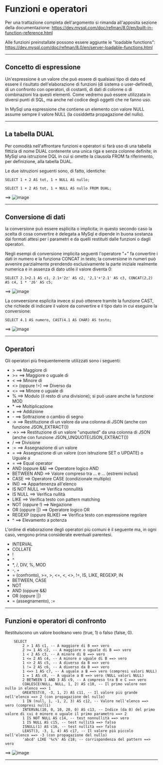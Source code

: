 # Funzioni e operatori

Per una trattazione completa dell'argomento si rimanda all'apposita sezione della documentazione:
https://dev.mysql.com/doc/refman/8.0/en/built-in-function-reference.html

Alle funzioni preinstallate possono essere aggiunte le "loadable functions":
https://dev.mysql.com/doc/refman/8.0/en/server-loadable-functions.html

---------------------------------------
## Concetto di espressione

Un'espressione è un valore che può essere di qualsiasi tipo di dato ed essere il risultato dell'elaborazione di funzioni (di sistema o user-defined), di un confronto con operatori, di costanti, di dati di colonne o di combinazioni tra questi elementi.
Come vedremo può essere utilizzata in diversi punti di SQL, ma anche nel codice degli oggetti che ne fanno uso.

In MySql una espressione che contiene un elemento con valore NULL assume sempre il valore NULL (la cosiddetta propagazione del nullo).


---------------------------------------
## La tabella DUAL

Per comodità nell'affrontare funzioni e operatori si farà uso di una tabella fittizia di nome DUAL contenente una unica riga e senza colonne definite; in MySql una istruzione DQL in cui si omette la clausola FROM fa riferimento, per definizione, alla tabella DUAL.

Le due istruzioni seguenti sono, di fatto, identiche:

    SELECT 1 + 2 AS tot, 1 + NULL AS nullo;
    
    SELECT 1 + 2 AS tot, 1 + NULL AS nullo FROM DUAL;

==> ![image](https://github.com/pmarconcini/DB_MySql_Appunti/assets/82878995/8a297b42-0326-4bd9-b13e-31a574128bd3)


---------------------------------------
## Conversione di dati

la conversione può essere esplicita o implicita; in questo secondo caso la scelta di cosa convertire è delegata a MySql e dipende in buona sostanza dai formati attesi per i parametri e da quelli restituiti dalle funzioni o dagli operatori.

Negli esempi di conversione implicita seguenti l'operatore "+" fa convertire i dati in numero e la funziona CONCAT in testo; la conversione in numeri può avvenire parzialmente prendendo esclusivamente la parte iniziale realmente numerica e in assenza di dato utile il valore diventa 0: 

    SELECT 2.1+2.1 AS c1, 2.1+'2z' AS c2, '2,1'+'2.1' AS c3, CONCAT(2,2) AS c4, 1 * 'z6' AS c5;

==> ![image](https://github.com/pmarconcini/DB_MySql_Appunti/assets/82878995/2bb71a43-9a26-458e-994a-ed5b3bb32de4)


La conveersione esplicita invece si può ottenere tramite la funzione CAST, che richiede di indicare il valore da convertire e il tipo dato in cui eseguire la conversione:

    SELECT 4.1 AS numero, CAST(4.1 AS CHAR) AS testo;

==> ![image](https://github.com/pmarconcini/DB_MySql_Appunti/assets/82878995/339fa5ed-7457-4c99-8f8c-86ac11564891)


---------------------------------------
## Operatori

Gli operatori più frequentemente utilizzati sono i seguenti:

- \>	==> Maggiore di 
- \>= ==> Maggiore o uguale di 
- \<	==> Minore di
- <> (oppure !=) ==> Diverso da
- <= ==> Minore o uguale di
- %  ==> Modulo (il resto di una divisione); si può usare anche la funzione MOD
- \*	==> Moltiplicazione
- \+	==> Addizione
- \-	==> Sottrazione o cambio di segno
- -> ==> Restituzione di un valore da una colonna di JSON (anche con funzione JSON_EXTRACT())		
- ->>	==> Restituzione di un valore "unquoted" da una colonna di JSON (anche con funzione JSON_UNQUOTE(JSON_EXTRACT())
- /	==> Divisione
- := ==> Assegnazione di un valore 
- =	==> Assegnazione di un valore (con istruzione SET o UPDATE) o Uguale a
- =	==> Equal operator		
- AND (oppure &&) ==> Operatore logico AND
- BETWEEN <min> AND <max> ==> Valore compreso tra ... e ... (estremi inclusi)
- CASE ==> Operatore CASE (condizionale multiplo)
- IN(<elenco>) ==> Appartenenza all'elenco
- IS NOT NULL ==> Verifica nonnullità
- IS NULL ==> Verifica nullità
- LIKE ==> Verifica testo con pattern matching		
- NOT (oppure !) ==> Negazione
- OR (oppure ||) ==> Operatore logico OR
- REGEXP (oppure RLIKE) ==> Verifica testo con espressione regolare
- ^ ==> Elevamento a potenza


L'ordine di elaborazione degli operatori più comuni è il seguente ma, in ogni caso, vengono prima considerate eventuali parentesi.

- INTERVAL
- COLLATE
- !
- ^
- *, /, DIV, %, MOD
- -, \+
- = (confronto), >=, >, <=, <, <>, !=, IS, LIKE, REGEXP, IN
- BETWEEN, CASE
- NOT
- AND (oppure &&)
- OR (oppure ||)
- \= (assegnamento), :=


---------------------------------------
## Funzioni e operatori di confronto

Restituiscono un valore booleano vero (true, 1) o falso (false, 0).

        SELECT  
            2 > 1 AS c1, -- A maggiore di B ==> vero
            2 >= 1 AS c2, -- A maggiore o uguale di B ==> vero
            1 < 2 AS c3, -- A minore di B ==> vero
            1 <= 2 AS c4, -- A minore o uguale di B ==> vero
            1 <> 2 AS c5, -- A diverso da B ==> vero
            1 != 2 AS c6, -- A diverso da B ==> vero
            1 <=> 1 AS c7, -- A uguale a B ==> vero (compresi valori NULL)
            1 = 1 AS c8, -- A uguale a B ==> vero (NULL valori NULL)
            2 BETWEEN 1 AND 3 AS c9, -- A compreso tra B e C ==> vero
            COALESCE(NULL, NULL, 1, 2) AS c10, -- Il primo valore non nullo in elenco ==> 1
            GREATEST(0, -3, 1, 2) AS c11, -- Il valore più grande nell'elenco ==> 2 (con propagazione del nullo)
            1 IN (null, 1, -1, 2, 3) AS c12, -- Valore nell'elenco ==> vero (compresi nulli)
            INTERVAL(10, 0, 10, 20, 0) AS c13, -- Indice (da 0) del primo valore di cui è minore o uguale il primo parametro ==> 2
            1 IS NOT NULL AS c14, -- test nonnullità ==> vero
            1 IS NULL AS c15, -- test nullità ==> falso
            ISNULL(1) AS c16, -- test nullità ==> falso
            LEAST(3, -3, 1, 4) AS c17, -- Il valore più piccolo nell'elenco ==> -3 (con propagazione del nullo)
            'abcd' LIKE	'%c%' AS c18; -- corrispondenza del pattern ==> vero

==> ![image](https://github.com/pmarconcini/DB_MySql_Appunti/assets/82878995/8cc92b0e-e8fa-445b-8b6e-170dbf263547)

---------------------------------------





